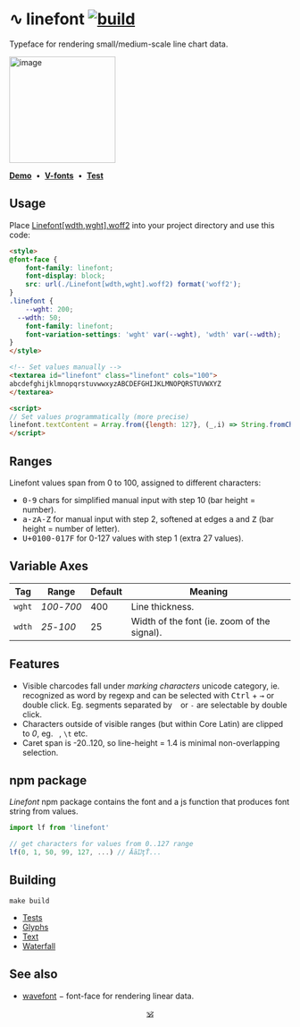 # ∿ linefont [![build](https://github.com/dy/linefont/actions/workflows/build.yaml/badge.svg)](https://github.com/dy/linefont/actions/workflows/build.yaml)

Typeface for rendering small/medium-scale line chart data.

<img width="190" alt="image" src="https://github.com/dy/linefont/assets/300067/ddd54250-7cba-48dc-920e-5e81f1c52fdb">

[**Demo**](https://dy.github.io/linefont/scripts)&nbsp;&nbsp;•&nbsp;&nbsp;[**V-fonts**](https://v-fonts.com/fonts/linefont)&nbsp;&nbsp;•&nbsp;&nbsp;[**Test**](https://dy.github.io/linefont/out/fontbakery/fontbakery-report)


## Usage

Place [Linefont[wdth,wght].woff2](./fonts/variable/Linefont[wdth,wght].woff2) into your project directory and use this code:

```html
<style>
@font-face {
	font-family: linefont;
	font-display: block;
	src: url(./Linefont[wdth,wght].woff2) format('woff2');
}
.linefont {
	--wght: 200;
  --wdth: 50;
	font-family: linefont;
	font-variation-settings: 'wght' var(--wght), 'wdth' var(--wdth);
}
</style>

<!-- Set values manually -->
<textarea id="linefont" class="linefont" cols="100">
abcdefghijklmnopqrstuvwwxyzABCDEFGHIJKLMNOPQRSTUVWXYZ
</textarea>

<script>
// Set values programmatically (more precise)
linefont.textContent = Array.from({length: 127}, (_,i) => String.fromCharCode(0x100 + i)).join('')
</script>
```

## Ranges

Linefont values span from 0 to 100, assigned to different characters:

* <kbd>0-9</kbd> chars for simplified manual input with step 10 (bar height = number).
* <kbd>a-zA-Z</kbd> for manual input with step 2, softened at edges <kbd>a</kbd> and <kbd>Z</kbd> (bar height = number of letter).
* <kbd>U+0100-017F</kbd> for 0-127 values with step 1 (extra 27 values).


## Variable Axes

Tag | Range | Default | Meaning
---|---|---|---
`wght` | _100_-_700_ | 400 | Line thickness.
`wdth` | _25_-_100_ | 25 | Width of the font (ie. zoom of the signal).


## Features

* Visible charcodes fall under _marking characters_ unicode category, ie. recognized as word by regexp and can be selected with <kbd>Ctrl</kbd> + <kbd>→</kbd> or double click. Eg. segments separated by ` ` or `-` are selectable by double click.
* Characters outside of visible ranges (but within Core Latin) are clipped to _0_, eg. ` `, `\t` etc.
* Caret span is -20..120, so line-height = 1.4 is minimal non-overlapping selection.


## npm package

_Linefont_ npm package contains the font and a js function that produces font string from values.

```js
import lf from 'linefont'

// get characters for values from 0..127 range
lf(0, 1, 50, 99, 127, ...) // ĀāĲţŤ...
```

## Building

`make build`

* [Tests](https://dy.github.io/linefont/out/fontbakery/fontbakery-report)
* [Glyphs](https://dy.github.io/linefont/out/proof/glyphs)
* [Text](https://dy.github.io/linefont/out/proof/text)
* [Waterfall](https://dy.github.io/linefont/out/proof/waterfall)

## See also

* [wavefont](https://github.com/dy/wavefont) − font-face for rendering linear data.

<p align="center"><a href="https://github.com/krishnized/license/">🕉</a><p>
